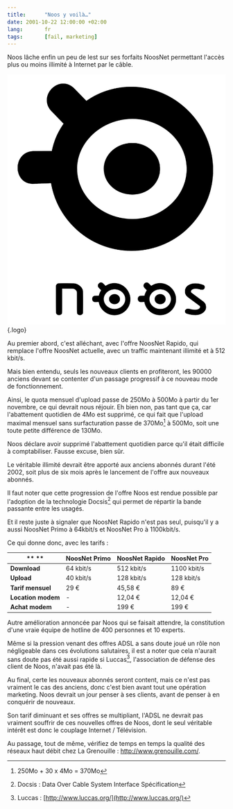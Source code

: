 ```yaml
---
title:      "Noos y voilà…"
date: 2001-10-22 12:00:00 +02:00
lang:       fr
tags:       [fail, marketing]
---
```


Noos lâche enfin un peu de lest sur ses forfaits NoosNet permettant l'accès plus ou moins illimité à Internet par le câble.

![Noos logo](/assets/logos/noos.png){.logo}

Au premier abord, c'est alléchant, avec l'offre NoosNet Rapido, qui remplace l'offre NoosNet actuelle, avec un traffic maintenant illimité et à 512 kbit/s.

Mais bien entendu, seuls les nouveaux clients en profiteront, les 90000 anciens devant se contenter d'un passage progressif à ce nouveau mode de fonctionnement.

Ainsi, le quota mensuel d'upload passe de 250Mo à 500Mo à partir du 1er novembre, ce qui devrait nous réjouir. Eh bien non, pas tant que ça, car l'abattement quotidien de 4Mo est supprimé, ce qui fait que l'upload maximal mensuel sans surfacturation passe de 370Mo[^t1] à 500Mo, soit une toute petite différence de 130Mo.

Noos déclare avoir supprimé l'abattement quotidien parce qu'il était difficile à comptabiliser. Fausse excuse, bien sûr.

Le véritable illimité devrait être apporté aux anciens abonnés durant l'été 2002, soit plus de six mois après le lancement de l'offre aux nouveaux abonnés.

Il faut noter que cette progression de l'offre Noos est rendue possible par l'adoption de la technologie Docsis[^t2] qui permet de répartir la bande passante entre les usagés.

Et il reste juste à signaler que NoosNet Rapido n'est pas seul, puisqu'il y a aussi NoosNet Primo à 64kbit/s et NoosNet Pro à 1100kbit/s.

Ce qui donne donc, avec les tarifs :

| ** **              | **NoosNet Primo** | **NoosNet Rapido** | **NoosNet Pro** |
|--------------------|-------------------|--------------------|-----------------|
| **Download**       | 64 kbit/s         | 512 kbit/s         | 1100 kbit/s     |
| **Upload**         | 40 kbit/s         | 128 kbit/s         | 128 kbit/s      |
| **Tarif mensuel**  | 29 €              | 45,58 €            | 89 €            |
| **Location modem** | -                 | 12,04 €            | 12,04 €         |
| **Achat modem**    | -                 | 199 €              | 199 €           |

Autre amélioration annoncée par Noos qui se faisait attendre, la constitution d'une vraie équipe de hotline de 400 personnes et 10 experts.

Même si la pression venant des offres ADSL a sans doute joué un rôle non négligeable dans ces évolutions salutaires, il est a noter que cela n'aurait sans doute pas été aussi rapide si Luccas[^t3], l'association de défense des client de Noos, n'avait pas été là.

Au final, certe les nouveaux abonnés seront content, mais ce n'est pas vraiment le cas des anciens, donc c'est bien avant tout une opération marketing. Noos devrait un jour penser à ses clients, avant de penser à en conquérir de nouveaux.

Son tarif diminuant et ses offres se multipliant, l'ADSL ne devrait pas vraiment souffrir de ces nouvelles offres de Noos, dont le seul véritable intérêt est donc le couplage Internet / Télévision.

Au passage, tout de même, vérifiez de temps en temps la qualité des réseaux haut débit chez La Grenouille : <http://www.grenouille.com/>.


[^t1]: 250Mo + 30 x 4Mo = 370Mo

[^t2]: Docsis : Data Over Cable System Interface Spécification

[^t3]: Luccas : [http://www.luccas.org/](http://www.luccas.org/)
